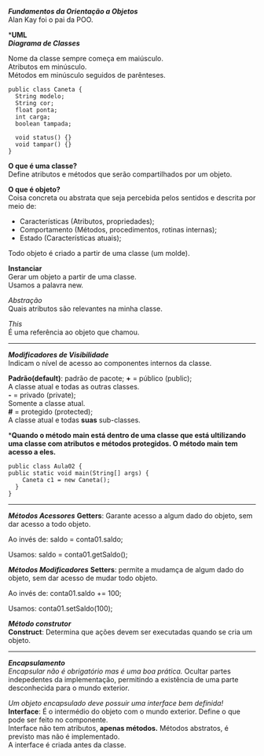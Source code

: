 ***Fundamentos da Orientação a Objetos***   
Alan Kay foi o pai da POO.  

***UML**    
***Diagrama de Classes***   

Nome da classe sempre começa em maiúsculo.  
Atributos em minúsculo.   
Métodos em minúsculo seguidos de parênteses. 

    public class Caneta {
      String modelo;
      String cor;
      float ponta;
      int carga;
      boolean tampada;

      void status() {}
      void tampar() {}
    }

**O que é uma classe?**   
Define atributos e métodos que serão compartilhados por um objeto.  

**O que é objeto?**  
Coisa concreta ou abstrata que seja percebida pelos sentidos e descrita por meio de:
* Características (Atributos, propriedades);
* Comportamento (Métodos, procedimentos, rotinas internas);
* Estado (Características atuais);

Todo objeto é criado a partir de uma classe (um molde).

**Instanciar**  
Gerar um objeto a partir de uma classe.   
Usamos a palavra new.

*Abstração*   
Quais atributos são relevantes na minha classe.   

*This*    
É uma referência ao objeto que chamou. 

---
***Modificadores de Visibilidade***   
Indicam o nível de acesso ao componentes internos da classe.   

**Padrão(default)**: padrão de pacote;
**+** = público (public);    
A classe atual e todas as outras classes.   
**-** = privado (private);    
Somente a classe atual.   
**#** = protegido (protected);    
A classe atual e todas **suas** sub-classes.  

***Quando o método main está dentro de uma classe que está ultilizando uma classe com atributos e métodos protegidos. O método main tem acesso a eles.**

    public class Aula02 {
    public static void main(String[] args) {
        Caneta c1 = new Caneta();
      }
    }

---
***Métodos Acessores***
**Getters**: Garante acesso a algum dado do objeto, sem dar acesso a todo objeto.
   
Ao invés de:
    saldo = conta01.saldo;
   
Usamos: 
    saldo = conta01.getSaldo();
    
***Métodos Modificadores***
**Setters**: permite a mudamça de algum dado do objeto, sem dar acesso de mudar todo objeto.
   
Ao invés de:
    conta01.saldo += 100;

Usamos: 
   conta01.setSaldo(100);

***Método construtor***    
**Construct**: Determina que ações devem ser executadas quando se cria um objeto.

---
***Encapsulamento***      
*Encapsular não é obrigatório mas é uma boa prática.*
Ocultar partes indepedentes da implementação, permitindo a existência de uma parte desconhecida para o mundo exterior.

*Um objeto encapsulado deve possuir uma interface bem definida!*    
**Interface**: É o intermédio do objeto com o mundo exterior. Define o que pode ser feito no componente.       
Interface não tem atributos, **apenas métodos.** 
Métodos abstratos, é previsto mas não é implementado.   
A interface é criada antes da classe.   